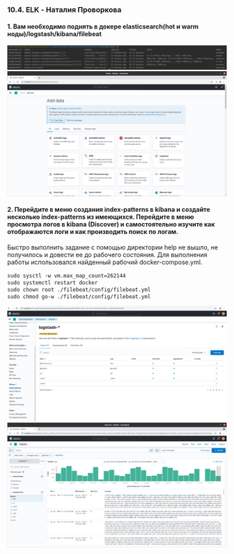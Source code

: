 ### 10.4. ELK - Наталия Проворкова
#### 1. Вам необходимо поднять в докере elasticsearch(hot и warm ноды)/logstash/kibana/filebeat
![containers](imgs/containers.png)
![kibana](imgs/kibana.png)
#### 2. Перейдите в меню создания index-patterns в kibana и создайте несколько index-patterns из имеющихся. Перейдите в меню просмотра логов в kibana (Discover) и самостоятельно изучите как отображаются логи и как производить поиск по логам.
Быстро выполнить задание с помощью директории help не вышло, не получилось и довести ее до рабочего состояния. Для выполнения работы использовался найденный рабочий docker-compose.yml.
```
sudo sysctl -w vm.max_map_count=262144
sudo systemctl restart docker
sudo chown root ./filebeat/config/filebeat.yml
sudo chmod go-w ./filebeat/config/filebeat.yml
```
![pattern-index](imgs/pattern-index.png)
![filter](imgs/filter.png)